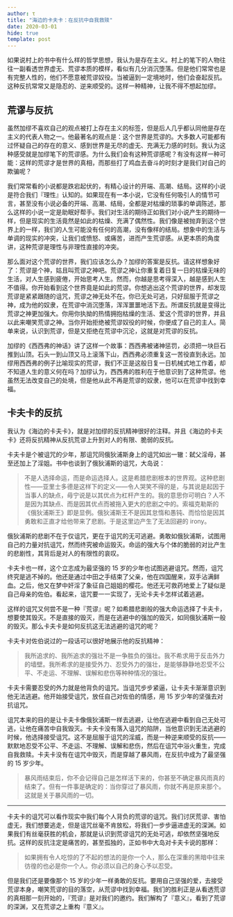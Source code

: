 ```yaml
---
author: τ
title: "海边的卡夫卡：在反抗中自我救赎"
date: 2020-03-01
hide: true
template: post
---
```


如果说村上的书中有什么样的哲学思想，我认为是存在主义。村上的笔下的人物往往一副看透世界虚无、荒谬本质的模样，看似有几分消沉堕落。但是他们常常也是有完整人性的，他们不愿意被荒谬奴役。当被逼到一定境地时，他们会奋起反抗。这种反抗常常又是隐忍的、逆来顺受的。这样一种精神，让我不得不想起加缪。

## 荒谬与反抗

虽然加缪不喜欢自己的观点被打上存在主义的标签，但是后人几乎都认同他是存在主义的代表人物之一。他最著名的观点是：这个世界是荒谬的。大多数人可能都有过怀疑自己的存在的意义、感到世界是无尽的虚无、充满无力感的时刻。我认为这种感受就是加缪笔下的荒谬感。为什么我们会有这种荒谬感呢？有没有这样一种可能：这样的荒谬才是世界的真相，而那些打了鸡血去奋斗的时刻才是我们对自己的欺骗呢？

我们常常看的小说都是跌宕起伏的，有精心设计的开端、高潮、结局。这样的小说是符合我们『理性』认知的。如果现在有一本小说，它没有任何吸引人的情节可言，甚至没有小说必备的开端、高潮、结局，全都是对枯燥的琐事的单调陈述，那么这样的小说一定是助眠好帮手。我们对生活的期待正如我们对小说产生的期待一样，但是现实的生活竟然是如此的枯燥、充满了偶然性。我们像是被抛弃到这个世界上的一样，我们的人生可能没有任何的高潮，没有像样的结局。想象中的生活与单调的现实的冲突，让我们或愤怒、或痛苦，进而产生荒谬感。从更本质的角度讲，这种荒谬是理性与非理性直接的冲突。

那么面对这个荒谬的世界，我们应该怎么办？加缪的答案是反抗。请这样想象好了：荒谬是个神，姑且叫荒谬之神吧。荒谬之神让你重复着日复一日的枯燥无味的生活，对人生感到疲倦，开始思考人生。然而，你越是思考得深入，越是感到人生不值得。你开始看到这个世界竟是如此的荒谬。你想逃出这个荒谬的世界，却发现荒谬是紧紧跟随的诅咒，荒谬之神无处不在。你已无处可逃，只好屈服于荒谬之神，成为他的奴隶，在荒谬中消沉堕落，浑浑噩噩地活下去。所谓反抗就是变得比荒谬之神更加强大。你用你执拗的热情拥抱枯燥的生活、爱这个荒谬的世界，并且以此来嘲笑荒谬之神。当你开始拒绝被荒谬奴役的时候，你便成了自己的主人。简单来说，认识到荒谬，但是又拒绝在荒谬中沉沦，这就是对荒谬的反抗。

加缪的《西西弗的神话》讲了这样一个故事：西西弗被诸神惩罚，必须把一块巨石推到山顶。石头一到山顶又马上滚落下山，西西弗必须重复这一苦役直到永远。加缪用西西弗的例子比喻现实的荒谬，我们不正是这般日复一日机械式地工作着，却不知道人生的意义何在吗？加缪认为，西西弗的胜利在于他意识到了这种荒谬。他虽然无法改变自己的处境，但是他从此不再是荒谬的奴隶，他可以在荒谬中找到幸福。

## 卡夫卡的反抗

我认为《海边的卡夫卡》，就是对加缪的反抗精神很好的注释。并且《海边的卡夫卡》还将反抗精神从反抗荒谬上升到对人的有限、脆弱的反抗。

卡夫卡是个被诅咒的少年，那诅咒同俄狄浦斯身上的诅咒如出一辙：弑父淫母，甚至还加上了淫姐。书中也谈到了俄狄浦斯的诅咒，大岛说：

> 不是人选择命运，而是命运选择人。这是希腊悲剧根本的世界观。这种悲剧性——亚里士多德是这样下的定义——令人哭笑不得的是，与其说是起因于当事人的缺点，毋宁说是以其优点为杠杆产生的。我的意思你可明白？人不是因为其缺点、而是因其优点而被拖入更大的悲剧之中的。索福克勒斯的《俄狄浦斯王》即是显例。俄狄浦斯王不是因其怠惰和愚钝、而恰恰是因其勇敢和正直才给他带来了悲剧。于是这里边产生了无法回避的 irony。

俄狄浦斯的悲剧不在于仅诅咒，更在于诅咒的无可逃避。勇敢如俄狄浦斯，试图用自己的力量对抗诅咒，然而终究被命运毁灭。命运的强大与个体的脆弱的对比产生的悲剧性，其背后是对人的有限性的哀叹。

卡夫卡也一样，这个立志成为最坚强的 15 岁的少年也试图逃避诅咒。然而，诅咒终究是逃不掉的。他还是通过中田之手结束了父亲，他在四国醒来，双手沾满鲜血。之后，他又在梦中奸淫了象征自己姐姐的樱花。他还无可救药地爱上了疑似是自己母亲的佐伯。看起来，诅咒要一一实现了，无论卡夫卡怎样试着逃避。

这样的诅咒又何尝不是一种『荒谬』呢？如希腊悲剧般的强大命运选择了卡夫卡，想要使其毁灭。不是直接的毁灭，而是在逃避中的强加的毁灭，如同俄狄浦斯一般的毁灭。那么卡夫卡是如何反抗这无法逃避的诅咒的呢？

卡夫卡对佐伯说过的一段话可以很好地展示他的反抗精神：

> 我所追求的、我所追求的强壮不是一争胜负的强壮。我不希求用于反击外力的墙壁。我所希求的是接受外力、忍受外力的强壮，是能够静静地忍受不公平、不走运、不理解、误解和悲伤等种种情况的强壮。

卡夫卡需要忍受的外力就是他背负的诅咒。当诅咒步步紧逼，让卡夫卡渐渐意识到他无法逃避。他开始接受诅咒，放任自己对佐伯的情感，用 15 岁少年的坚强去对抗诅咒。

诅咒本来的目的是让卡夫卡像俄狄浦斯一样去逃避，让他在逃避中看到自己无处可逃，让他在痛苦中自我毁灭。卡夫卡没有落入诅咒的陷阱，当他意识到无法逃避的时候，他选择接受诅咒。这不是屈服于诅咒的淫威，而是一种逆来顺受的反抗——默默地忍受不公平、不走运、不理解、误解和悲伤，然后在诅咒中浴火重生，完成自我救赎。卡夫卡没有在诅咒中毁灭，而是穿越了暴风雨，在反抗中成为了最坚强的 15 岁少年。

> 暴风雨结束后，你不会记得自己是怎样活下来的，你甚至不确定暴风雨真的结束了。但有一件事是确定的：当你穿过了暴风雨，你就不再是原来那个。这就是关于暴风雨的一切。

---

卡夫卡的诅咒可以看作现实中我们每个人背负的荒谬的诅咒。我们讨厌荒谬、害怕虚无，我们想要逃走，但是诅咒丝毫不肯放松，将我们一步步逼进虚无的深渊。如果我们有丝毫获胜的机会，那就是认识到荒谬诅咒的无处可逃，却依然坚强地反抗。这样的反抗注定是痛苦的，甚至孤独的，正如书中大岛对卡夫卡说的那样：

> 如果拥有令人吃惊的了不起的想法的是你一个人，那么在深重的黑暗中往来彷徨的也必是你一个人。你必须以自己的身心予以忍受。

但是我们还是要像那个 15 岁的少年一样勇敢的反抗。要用自己坚强的爱，去接受荒谬本身，嘲笑荒谬的目的落空，从荒谬中找到幸福。我们的胜利正是从看透荒谬的真相那一刻开始的，『荒谬』是对我们的邀约。我们解构了『意义』，看到了荒谬的深渊，又在荒谬之上重构『意义』。
